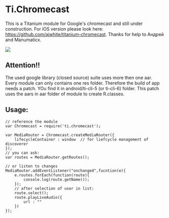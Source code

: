 # Ti.Chromecast
This is a Titanium module for Google's chromecast and still under construction. For iOS version please look here: https://github.com/ajwhite/titanium-chromecast. Thanks for help to Андрей and Manumaticx.

![](https://avatars0.githubusercontent.com/u/4933765?v=3&s=200)

## Attention!!

The used google library (closed source) suite uses more then one aar. Every module can only contains one res folder. Therefore the build of app needs a patch. YOu find it in android/ti-cli-5  (or ti-cli-6) folder. This patch uses the aars in aar folder of module to create R.classes.

## Usage:
~~~
// reference the module
var Chromecast = require('ti.chromecast');

var MediaRouter = Chromecast.createMediaRouter({
    lifecycleContainer : window  // for liefcycle management of discoverer
});
// you can ask:
var routes = MediaRouter.getRoutes();

// or listen to changes
MediaRouter.addEventListener("onchanged",fucntion(e){
    e.routes.forEach(function(route){
        console.log(route.getName());
    });
    // after selection of user in list:
    route.select();
    route.playLiveAudio({
        url : ""
    })
});
~~~
